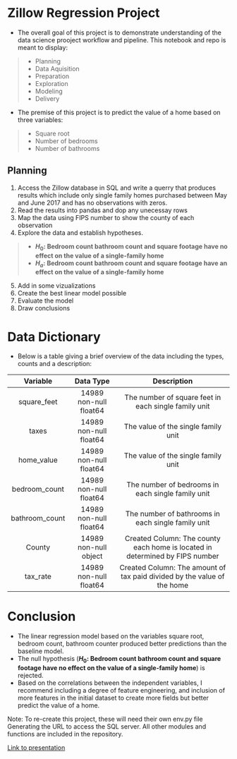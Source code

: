 # Zillow Regression Project
- The overall goal of this project is to demonstrate understanding of the data science prooject workflow and pipeline. This notebook and repo is meant to display:
> * Planning
> * Data Aquisition
> * Preparation
> * Exploration
> * Modeling
> * Delivery

- The premise of this project is to predict the value of a home based on three variables:
> * Square root
> * Number of bedrooms
> * Number of bathrooms

## Planning

1. Access the Zillow database in SQL and write a querry that produces results which include only single family homes purchased between May and June 2017 and has no observations with zeros.
2. Read the results into pandas and dop any unecessay rows
3. Map the data using FIPS number to show the county of each observation
4. Explore the data and establish hypotheses.
> - **$H_0$: Bedroom count bathroom count and square footage have no effect on the value of a single-family home**
> - **$H_a$: Bedroom count bathroom count and square footage have an effect on the value of a single-family home**
5. Add in some vizualizations
6. Create the best linear model possible
7. Evaluate the model
8. Draw conclusions 


# Data Dictionary

- Below is a table giving a brief overview of the data including the types, counts and a description:

|    Variable    |        Data Type       |                                  Description                                 |
|:--------------:|:----------------------:|:----------------------------------------------------------------------------:|
| square_feet    | 14989 non-null float64 | The number of square feet in each single family unit                         |
| taxes          | 14989 non-null float64 | The value of the single family unit                                          |
| home_value     | 14989 non-null float64 | The value of the single family unit                                          |
| bedroom_count  | 14989 non-null float64 | The number of bedrooms in each single family unit                            |
| bathroom_count | 14989 non-null float64 | The number of bathrooms in each single family unit                           |
| County         | 14989 non-null object  | Created Column: The county each home is located in determined by FIPS number |
| tax_rate       | 14989 non-null float64 | Created Column: The amount of tax paid divided by the value of the home      |

# Conclusion
- The linear regression model based on the variables square root, bedroom count, bathroom counter produced better predictions than the baseline model.
- The null hypothesis (**$H_0$: Bedroom count bathroom count and square footage have no effect on the value of a single-family home**) is rejected.
- Based on the correlations between the independent variables, I recommend including a degree of feature engineering, and inclusion of more features in the initial dataset to create more fields but better predict the value of a home.

Note: To re-create this project, these will need their own env.py file Generating the URL to access the SQL server. All other modules and functions are included in the repository.

[Link to presentation](https://docs.google.com/presentation/d/1PCrQE2w1GpMQAsjoa4VAxyXryHRI4nswdSh7CBtTM7A/edit?usp=sharing)

